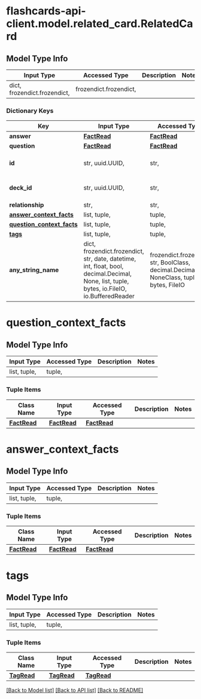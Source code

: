 # flashcards-api-client.model.related_card.RelatedCard

## Model Type Info
Input Type | Accessed Type | Description | Notes
------------ | ------------- | ------------- | -------------
dict, frozendict.frozendict,  | frozendict.frozendict,  |  | 

### Dictionary Keys
Key | Input Type | Accessed Type | Description | Notes
------------ | ------------- | ------------- | ------------- | -------------
**answer** | [**FactRead**](FactRead.md) | [**FactRead**](FactRead.md) |  | 
**question** | [**FactRead**](FactRead.md) | [**FactRead**](FactRead.md) |  | 
**id** | str, uuid.UUID,  | str,  |  | value must be a uuid
**deck_id** | str, uuid.UUID,  | str,  |  | value must be a uuid
**relationship** | str,  | str,  |  | 
**[answer_context_facts](#answer_context_facts)** | list, tuple,  | tuple,  |  | 
**[question_context_facts](#question_context_facts)** | list, tuple,  | tuple,  |  | 
**[tags](#tags)** | list, tuple,  | tuple,  |  | 
**any_string_name** | dict, frozendict.frozendict, str, date, datetime, int, float, bool, decimal.Decimal, None, list, tuple, bytes, io.FileIO, io.BufferedReader | frozendict.frozendict, str, BoolClass, decimal.Decimal, NoneClass, tuple, bytes, FileIO | any string name can be used but the value must be the correct type | [optional]

# question_context_facts

## Model Type Info
Input Type | Accessed Type | Description | Notes
------------ | ------------- | ------------- | -------------
list, tuple,  | tuple,  |  | 

### Tuple Items
Class Name | Input Type | Accessed Type | Description | Notes
------------- | ------------- | ------------- | ------------- | -------------
[**FactRead**](FactRead.md) | [**FactRead**](FactRead.md) | [**FactRead**](FactRead.md) |  | 

# answer_context_facts

## Model Type Info
Input Type | Accessed Type | Description | Notes
------------ | ------------- | ------------- | -------------
list, tuple,  | tuple,  |  | 

### Tuple Items
Class Name | Input Type | Accessed Type | Description | Notes
------------- | ------------- | ------------- | ------------- | -------------
[**FactRead**](FactRead.md) | [**FactRead**](FactRead.md) | [**FactRead**](FactRead.md) |  | 

# tags

## Model Type Info
Input Type | Accessed Type | Description | Notes
------------ | ------------- | ------------- | -------------
list, tuple,  | tuple,  |  | 

### Tuple Items
Class Name | Input Type | Accessed Type | Description | Notes
------------- | ------------- | ------------- | ------------- | -------------
[**TagRead**](TagRead.md) | [**TagRead**](TagRead.md) | [**TagRead**](TagRead.md) |  | 

[[Back to Model list]](../../README.md#documentation-for-models) [[Back to API list]](../../README.md#documentation-for-api-endpoints) [[Back to README]](../../README.md)

